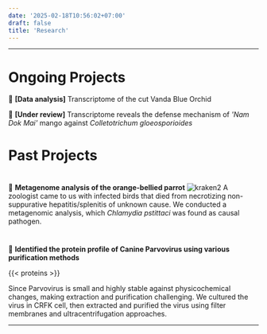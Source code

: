 ```yaml
---
date: '2025-02-18T10:56:02+07:00'
draft: false
title: 'Research'
---
```

---
# Ongoing Projects

🔬 **[Data analysis]** Transcriptome of the cut Vanda Blue Orchid

🔬 **[Under review]** Transcriptome reveals the defense mechanism of *'Nam Dok Mai'* mango against *Colletotrichum gloeosporioides*

#
#
# Past Projects
#
🔬 **Metagenome analysis of the orange-bellied parrot**
![kraken2](/research/P1.jpg)
A zoologist came to us with infected birds that died from necrotizing non-suppurative hepatitis/splenitis of unknown cause. We conducted a metagenomic analysis, which *Chlamydia pstittaci* was found as causal pathogen.    

#

🔬 **Identified the protein profile of Canine Parvovirus using various purification methods**

{{< proteins >}}

Since Parvovirus is small and highly stable against physicochemical changes, making extraction and purification challenging. We cultured the virus in CRFK cell, then extracted and purified the virus using filter membranes and ultracentrifugation approaches.









---